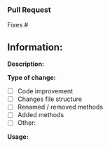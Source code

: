 ### Pull Request
<!-- Which issue does it close? (If there is one) -->
Fixes #

## Information:
**Description:**
<!-- Please describe your change in one or two sentences -->

**Type of change:**
<!-- Please choose the change you made or write your own one above -->
 - [ ] Code improvement
 - [ ] Changes file structure
 - [ ] Renamed / removed methods
 - [ ] Added methods
 - [ ] Other: <!-- What did you change in one or two words? --> 
 
**Usage:**
<!-- How is the feature useful to players, server owners, developers? -->